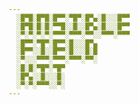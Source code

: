 ```yaml
---  
  ░█▀█░█▀█░█▀▀░▀█▀░█▀▄░█░░░█▀▀
  ░█▀█░█░█░▀▀█░░█░░█▀▄░█░░░█▀▀
  ░▀░▀░▀░▀░▀▀▀░▀▀▀░▀▀░░▀▀▀░▀▀▀
  ░█▀▀░▀█▀░█▀▀░█░░░█▀▄
  ░█▀▀░░█░░█▀▀░█░░░█░█
  ░▀░░░▀▀▀░▀▀▀░▀▀▀░▀▀░
  ░█░█░▀█▀░▀█▀
  ░█▀▄░░█░░░█░
  ░▀░▀░▀▀▀░░▀░
---
```






